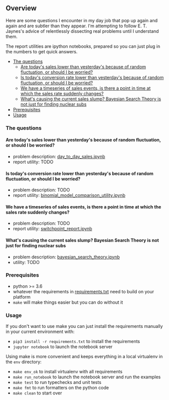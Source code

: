 ## Overview

Here are some questions I encounter in my day job that pop up again and again and are subtler than they appear. I'm attempting to follow E. T. Jaynes's advice of relentlessly dissecting real problems until I understand them.

The report utilities are ipython notebooks, prepared so you can just plug in the numbers to get quick answers.

* [The questions](#The-questions)
  * [Are today's sales lower than yesterday's because of random fluctuation, or should I be worried?](Are-today's-sales-lower-than-yesterday's-because-of-random-fluctuation,-or-should-I-be-worried?)
  * [Is today's conversion rate lower than yesterday's because of random fluctuation, or should I be worried?](#Is-today's-conversion-rate-lower-than-yesterday's-because-of-random-fluctuation,-or-should-I-be-worried?)
  * [We have a timeseries of sales events, is there a point in time at which the sales rate suddenly changes?](#We-have-a-timeseries-of-sales-events,-is-there-a-point-in-time-at-which-the-sales-rate-suddenly-changes?)
  * [What's causing the current sales slump? Bayesian Search Theory is not just for finding nuclear subs](#What's-causing-the-current-sales-slump?-Bayesian-Search-Theory-is-not-just-for-finding-nuclear-subs)
* [Prerequisites](#Prerequisites)
* [Usage](#Usage)

### The questions

#### Are today's sales lower than yesterday's because of random fluctuation, or should I be worried?
  * problem description: [day_to_day_sales.ipynb](day_to_day_sales.ipynb)
  * report utility: TODO

#### Is today's conversion rate lower than yesterday's because of random fluctuation, or should I be worried?

  * problem description: TODO
  * report utility: [binomial_model_comparison_utility.ipynb](binomial_model_comparison_utility.ipynb)

#### We have a timeseries of sales events, is there a point in time at which the sales rate suddenly changes?

  * problem description: TODO
  * report utility: [switchpoint_report.ipynb](switchpoint_report.ipynb)

#### What's causing the current sales slump? Bayesian Search Theory is not just for finding nuclear subs

  * problem description: [bayesian_search_theory.ipynb](bayesian_search_theory.ipynb)
  * utility: TODO

### Prerequisites

* python >= 3.6
* whatever the requirements in [requirements.txt](requirements.txt) need to build on your platform
* `make` will make things easier but you can do without it

### Usage

If you don't want to use make you can just install the requirements manually in your current environment with:
* `pip3 install -r requirements.txt` to install the requirements
* `jupyter notebook` to launch the notebook server

Using make is more convenient and keeps everything in a local virtualenv in the `env` directory:

* `make env_ok` to install virtualenv with all requirements
* `make run_notebook` to launch the notebook server and run the examples
* `make test` to run typechecks and unit tests
* `make fmt` to run formatters on the python code
* `make clean` to start over
